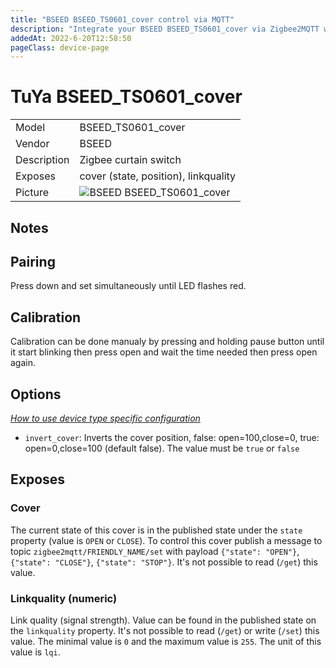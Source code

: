 ```yaml
---
title: "BSEED BSEED_TS0601_cover control via MQTT"
description: "Integrate your BSEED BSEED_TS0601_cover via Zigbee2MQTT with whatever smart home infrastructure you are using without the vendor's bridge or gateway."
addedAt: 2022-6-20T12:58:50
pageClass: device-page
---
```


<!-- !!!! -->
<!-- ATTENTION: This file is auto-generated through docgen! -->
<!-- You can only edit the "Notes"-Section between the two comment lines "Notes BEGIN" and "Notes END". -->
<!-- Do not use h1 or h2 heading within "## Notes"-Section. -->
<!-- !!!! -->

# TuYa BSEED_TS0601_cover

|     |     |
|-----|-----|
| Model | BSEED_TS0601_cover  |
| Vendor  | BSEED  |
| Description | Zigbee curtain switch |
| Exposes | cover (state, position), linkquality |
| Picture | ![BSEED BSEED_TS0601_cover](https://www.zigbee2mqtt.io/images/devices/BSEED_TS0601_cover.jpg) |



<!-- Notes BEGIN: You can edit here. Add "## Notes" headline if not already present. -->
## Notes

## Pairing
Press down and set simultaneously until LED flashes red.

## Calibration
Calibration can be done manualy by pressing and holding pause button until it start blinking then press open and wait the time needed then press open again.

## Options
*[How to use device type specific configuration](../guide/configuration/devices-groups.md#specific-device-options)*

* `invert_cover`: Inverts the cover position, false: open=100,close=0, true: open=0,close=100 (default false). The value must be `true` or `false`


## Exposes

### Cover 
The current state of this cover is in the published state under the `state` property (value is `OPEN` or `CLOSE`).
To control this cover publish a message to topic `zigbee2mqtt/FRIENDLY_NAME/set` with payload `{"state": "OPEN"}`, `{"state": "CLOSE"}`, `{"state": "STOP"}`.
It's not possible to read (`/get`) this value.



### Linkquality (numeric)
Link quality (signal strength).
Value can be found in the published state on the `linkquality` property.
It's not possible to read (`/get`) or write (`/set`) this value.
The minimal value is `0` and the maximum value is `255`.
The unit of this value is `lqi`.